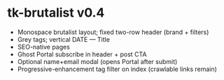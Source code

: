 # tk-brutalist v0.4
- Monospace brutalist layout; fixed two-row header (brand + filters)
- Grey tags; vertical DATE — Title
- SEO-native pages
- Ghost Portal subscribe in header + post CTA
- Optional name+email modal (opens Portal after submit)
- Progressive-enhancement tag filter on index (crawlable links remain)
